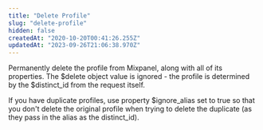 ```yaml
---
title: "Delete Profile"
slug: "delete-profile"
hidden: false
createdAt: "2020-10-20T00:41:26.255Z"
updatedAt: "2023-09-26T21:06:38.970Z"
---
```


Permanently delete the profile from Mixpanel, along with all of its properties. The $delete object value is ignored - the profile is determined by the $distinct_id from the request itself.

If you have duplicate profiles, use property $ignore_alias set to true so that you don't delete the original profile when trying to delete the duplicate (as they pass in the alias as the distinct_id).
